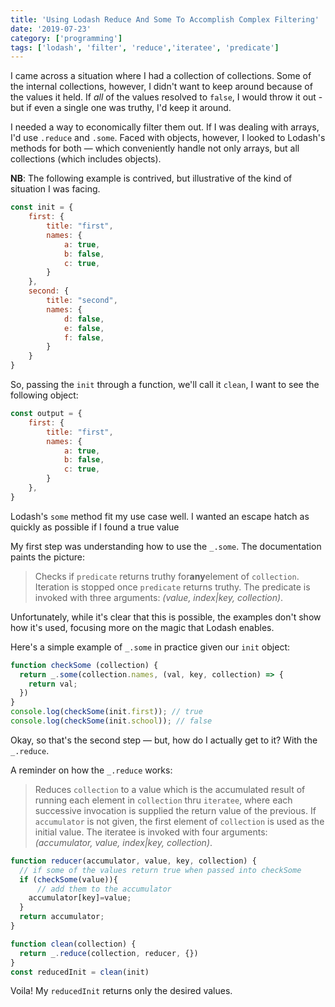 ```yaml
---
title: 'Using Lodash Reduce And Some To Accomplish Complex Filtering'
date: '2019-07-23'
category: ['programming']
tags: ['lodash', 'filter', 'reduce','iteratee', 'predicate']
---
```


I came across a situation where I had a collection of collections. Some of the internal collections, however, I didn't want to keep around because of the values it held. If _all_ of the values resolved to `false`, I would throw it out - but if even a single one was truthy, I'd keep it around.

I needed a way to economically filter them out. If I was dealing with arrays, I'd use `.reduce` and `.some`. Faced with objects, however, I looked to Lodash's methods for both — which conveniently handle not only arrays, but all collections (which includes objects).

**NB**: The following example is contrived, but illustrative of the kind of situation I was facing.
```javascript
const init = {
    first: {
        title: "first",
        names: {
            a: true,
            b: false,
            c: true,
        }
    },
    second: {
        title: "second",
        names: {
            d: false,
            e: false,
            f: false,
        }
    }
}
```

So, passing the `init` through a function, we'll call it `clean`, I want to see the following object:
```javascript
const output = {
    first: {
        title: "first",
        names: {
            a: true,
            b: false,
            c: true,
        }
    },
}
```

Lodash's `some` method fit my use case well. I wanted an escape hatch as quickly as possible if I found a true value

My first step was understanding how to use the `_.some`. The documentation paints the picture:
> Checks if `predicate` returns truthy for**any**element of `collection`. Iteration is stopped once `predicate` returns truthy. The predicate is invoked with three arguments: _(value, index|key, collection)_.

Unfortunately, while it's clear that this is possible, the examples don't show how it's used, focusing more on the magic that Lodash enables.

Here's a simple example of `_.some` in practice given our `init` object:
```javascript
function checkSome (collection) {
  return _.some(collection.names, (val, key, collection) => {
    return val;
  })
}
console.log(checkSome(init.first)); // true
console.log(checkSome(init.school)); // false
```

Okay, so that's the second step — but, how do I actually get to it? With the `_.reduce`.

A reminder on how the `_.reduce` works:
> Reduces `collection` to a value which is the accumulated result of running each element in `collection` thru `iteratee`, where each successive invocation is supplied the return value of the previous. If `accumulator` is not given, the first element of `collection` is used as the initial value. The iteratee is invoked with four arguments: _(accumulator, value, index|key, collection)_.

```javascript
function reducer(accumulator, value, key, collection) {
  // if some of the values return true when passed into checkSome
  if (checkSome(value)){
	  // add them to the accumulator
    accumulator[key]=value;
  }
  return accumulator;
}

function clean(collection) {
  return _.reduce(collection, reducer, {})
}
const reducedInit = clean(init)
```

Voila! My `reducedInit` returns only the desired values.

